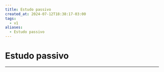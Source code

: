 ```yaml
---
title: Estudo passivo
created_at: 2024-07-12T18:38:17-03:00
tags:
  - v1
aliases:
  - Estudo passivo
---
```

# Estudo passivo
---

